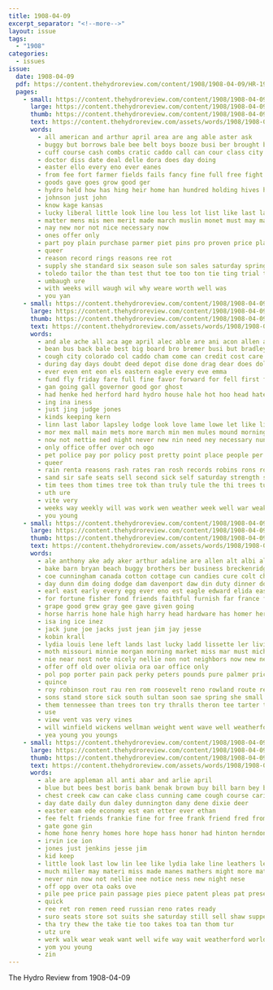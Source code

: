 ```yaml
---
title: 1908-04-09
excerpt_separator: "<!--more-->"
layout: issue
tags:
  - "1908"
categories:
  - issues
issue:
  date: 1908-04-09
  pdf: https://content.thehydroreview.com/content/1908/1908-04-09/HR-1908-04-09.pdf
  pages:
    - small: https://content.thehydroreview.com/content/1908/1908-04-09/small/HR-1908-04-09-01.jpg
      large: https://content.thehydroreview.com/content/1908/1908-04-09/large/HR-1908-04-09-01.jpg
      thumb: https://content.thehydroreview.com/content/1908/1908-04-09/thumbnails/HR-1908-04-09-01.jpg
      text: https://content.thehydroreview.com/assets/words/1908/1908-04-09/HR-1908-04-09-01.txt
      words:
        - all american and arthur april area are ang able aster ask
        - buggy but borrows bale bee belt boys booze busi ber brought bill better black been bout bitter bellamy beebe
        - cuff course cash combs cratic caddo call can cour class city cotton coin court chance county cream
        - doctor diss date deal delle dora does day doing
        - easter ello every eno ever eanes
        - from fee fort farmer fields fails fancy fine full free fight for
        - goods gave goes grow good ger
        - hydro held how has hing heir home han hundred holding hives him hinton her house
        - johnson just john
        - know kage kansas
        - lucky liberal little look line lou less lot list like last latter learned
        - matter mens mis men merit made march muslin monet must may man most much more
        - nay new nor not nice necessary now
        - ones offer only
        - part poy plain purchase parmer piet pins pro proven price plants people per pass pair
        - queer
        - reason record rings reasons ree rot
        - supply she standard six season sule son sales saturday spring sole special sanda state sons snapp said saving sal say styles stock shirts sick silk sine settle second seem sat sowe sale scarf sell seed
        - toledo tailor the than test thut toe too ton tie ting trial ten tail taken thousand thay tor town them thet
        - umbaugh ure
        - with weeks will waugh wil why weare worth well was
        - you yan
    - small: https://content.thehydroreview.com/content/1908/1908-04-09/small/HR-1908-04-09-02.jpg
      large: https://content.thehydroreview.com/content/1908/1908-04-09/large/HR-1908-04-09-02.jpg
      thumb: https://content.thehydroreview.com/content/1908/1908-04-09/thumbnails/HR-1908-04-09-02.jpg
      text: https://content.thehydroreview.com/assets/words/1908/1908-04-09/HR-1908-04-09-02.txt
      words:
        - and ale ache all aca age april alec able are ani acon allen ask apa american
        - bean bus back bale best big board bro bremer busi but bradley been booze business base bill blader bryan ball bon bank boles
        - cough city colorado col caddo cham come can credit cost care chair centers congress cain cami coins cor colo curtis county class court clerk crawford
        - during day days doubt deed depot dise done drag dear does dollar
        - ever even ent eon els eastern eagle every eve emma
        - fund fly friday fare full fine favor forward for fell first fred falls friends few from felton free
        - gan going gall governor good gor ghost
        - had henke hed herford hard hydro house hale hot hoo head hater hinde hire hole holding him her has hind home
        - ing ina iness
        - just jing judge jones
        - kinds keeping kern
        - linn last labor lapsley lodge look love lame lowe let like list letter late liberty leet line leigh
        - mor mex mall main mets more march min men mules mound morning may matter mar money mighty manner meas man meal means miss malt
        - now not nettie ned night never new nin need ney necessary nun ness
        - only office offer over och ogo
        - pet police pay por policy post pretty point place people per part park public peden plant
        - queer
        - rain renta reasons rash rates ran rosh records robins rons robert roy robinson reno real reid routh riches
        - sand sir safe seats sell second sick self saturday strength star such spring speak standard see seem store surgeon sells sport sale sunday say soon said sule state soc shade
        - tim tees thom times tree tok than truly tule the thi trees turns tor tinsman tes tom trip take tax them tines thing treat trial ten
        - uth ure
        - vite very
        - weeks way weekly will was work wen weather week well war weak western wyatt wilson with ways went walk wonder wile
        - you young
    - small: https://content.thehydroreview.com/content/1908/1908-04-09/small/HR-1908-04-09-03.jpg
      large: https://content.thehydroreview.com/content/1908/1908-04-09/large/HR-1908-04-09-03.jpg
      thumb: https://content.thehydroreview.com/content/1908/1908-04-09/thumbnails/HR-1908-04-09-03.jpg
      text: https://content.thehydroreview.com/assets/words/1908/1908-04-09/HR-1908-04-09-03.txt
      words:
        - ale anthony ake ady aker arthur adaline are allen alt albi alta ason ard adams acres and ache aud all aus april age
        - bake barn bryan beach buggy brothers ber business breckenridge bottle back breed bring breeding bis but best bayard bee been book busi better brown buy bone bon black blane
        - coe cunningham canada cotton cottage cun candies cure colt china cellar company can cast cream champagne comes cave chambers call cee city cash close county choice corn child comfort came clarence cordial cupid church carrier
        - day dunn dim doing dodge dam davenport daw din duty dinner door days does dunning
        - earl east early every egg ever eno est eagle edward elida easter elba emma
        - for fortune fisher fond friends faithful furnish far france from fam franklin first free farm fare fitting friday fresh figures fee fine frank fire
        - grape good grew gray gee gave given going
        - horse harris hone hale high harry head hardware has homer her hold homestead henry hydo holding height hands hoe home hou hydro hall hope hinton house had hearst hot haggard henke hen haler hater
        - isa ing ice inez
        - jack june joe jacks just jean jim jay jesse
        - kobin krall
        - lydia louis lene left lands last lucky ladd lissette ler living losing long lank lee langdon leghorn low leap lace league lett lay lot line lat
        - moth missouri minnie morgan morning market miss mar must mich mexico man mon may monday men mer mis many most masoner members much mare made mine major miller measles marion march more mary mond
        - nie near nost note nicely nellie non not neighbors now new ner neat notice news night
        - offer off old over olivia ora oar office only
        - pol pop porter pain pack perky peters pounds pure palmer price purchase pollard pair par place priday person past pleas port present pretty part phon per perfect points pile
        - quince
        - roy robinson rout rau ren rom roosevelt reno rowland route ready real room rouse
        - sons stand store sick south sultan soon sae spring she small stallion smith soe seed school sun sale sat shaw seaver sells sul spiker shelton surprise state see sell suk snell still saturday say stock sar standard save snapp solid son suit sum sister sas sup sea strong styles setting shoulder sunday
        - them tennessee than trees ton try thralls theron tee tarter the ted take tio thurs then trimmings thar trust tha taken thering tie troke tan town tonic tod thompson teen
        - use
        - view vent vas very vines
        - will winfield wickens wellman weight went wave well weatherford worlds woods wall wear weeks wayt with work white wellington wife was week wilson west wyatt want
        - yea young you youngs
    - small: https://content.thehydroreview.com/content/1908/1908-04-09/small/HR-1908-04-09-04.jpg
      large: https://content.thehydroreview.com/content/1908/1908-04-09/large/HR-1908-04-09-04.jpg
      thumb: https://content.thehydroreview.com/content/1908/1908-04-09/thumbnails/HR-1908-04-09-04.jpg
      text: https://content.thehydroreview.com/assets/words/1908/1908-04-09/HR-1908-04-09-04.txt
      words:
        - ale are appleman all anti abar and arlie april
        - blue but bees best boris bank benak brown buy bill barn bey bue business bear bulk bee big ber beaver bollinger
        - chest creek caw can cake class cunning came cough course cari come
        - day date daily dun daley dunnington dany dene dixie deer
        - easter eam ede economy est ean etter ever ethan
        - fee felt friends frankie fine for free frank friend fred from friday fie fea
        - gate gone gin
        - home hone henry homes hore hope hass honor had hinton herndon husband head ham hopes hare hen
        - irvin ice ion
        - jones just jenkins jesse jim
        - kid keep
        - little look last low lin lee like lydia lake line leathers lewis long large let lea lon
        - much miller may materi miss made manes mathers might more matter man mendes mor men morgan most mexico many
        - never nin now not nellie nee notice ness new night nese
        - off opp over ota oaks ove
        - pile pee price pain passage pies piece patent pleas pat present pale pie pel people
        - quick
        - ree ret ron remen reed russian reno rates ready
        - suro seats store sot suits she saturday still sell shaw supper seven sunday sea such sat seat sunda sun sale soon stevens school standard shown serge see say state schol shape spring shanks
        - tha try thew the take tie too takes toa tan thom tur
        - utz ure
        - werk walk wear weak want well wife way wait weatherford world while went will with wee week warn wish
        - yom you young
        - zin
---
```


The Hydro Review from 1908-04-09

<!--more-->

